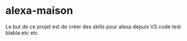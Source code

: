# alexa-maison
Le but de ce projet est de créer des skills pour alexa 
depuis VS code
test blabla
etc etc
